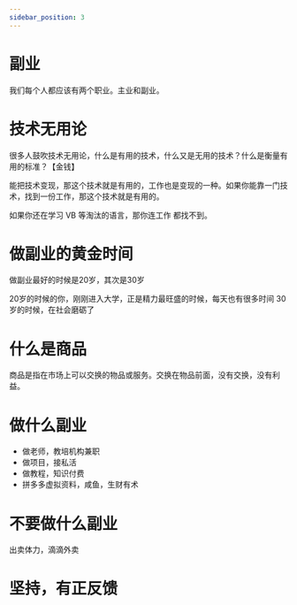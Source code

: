 ```yaml
---
sidebar_position: 3
---
```

# 副业

我们每个人都应该有两个职业。主业和副业。

# 技术无用论

很多人鼓吹技术无用论，什么是有用的技术，什么又是无用的技术？什么是衡量有用的标准？【金钱】

能把技术变现，那这个技术就是有用的，工作也是变现的一种。如果你能靠一门技术，找到一份工作，那这个技术就是有用的。

如果你还在学习 VB 等淘汰的语言，那你连工作
都找不到。


# 做副业的黄金时间

做副业最好的时候是20岁，其次是30岁

20岁的时候的你，刚刚进入大学，正是精力最旺盛的时候，每天也有很多时间
30岁的时候，在社会磨砺了

# 什么是商品

商品是指在市场上可以交换的物品或服务。交换在物品前面，没有交换，没有利益。

# 做什么副业

- 做老师，教培机构兼职
- 做项目，接私活
- 做教程，知识付费
- 拼多多虚拟资料，咸鱼，生财有术

# 不要做什么副业

出卖体力，滴滴外卖

# 坚持，有正反馈

